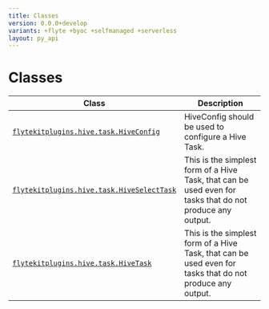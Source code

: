 ```yaml
---
title: Classes
version: 0.0.0+develop
variants: +flyte +byoc +selfmanaged +serverless
layout: py_api
---
```


# Classes

| Class | Description |
|-|-|
| [`flytekitplugins.hive.task.HiveConfig`](../packages/flytekitplugins.hive.task#flytekitpluginshivetaskhiveconfig) |HiveConfig should be used to configure a Hive Task. |
| [`flytekitplugins.hive.task.HiveSelectTask`](../packages/flytekitplugins.hive.task#flytekitpluginshivetaskhiveselecttask) |This is the simplest form of a Hive Task, that can be used even for tasks that do not produce any output. |
| [`flytekitplugins.hive.task.HiveTask`](../packages/flytekitplugins.hive.task#flytekitpluginshivetaskhivetask) |This is the simplest form of a Hive Task, that can be used even for tasks that do not produce any output. |
